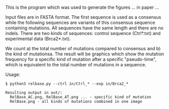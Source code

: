 This is the program which was used to generate the figures ... in paper ...

Input files are in FASTA format. The first sequence is used as a consensus
while the following sequences are variants of this consensus sequence
containing mutations. All sequences have the same length and there are no
indels.
There are two kinds of sequences: control sequence  (Ctrl*.txt) and experimental
data (Brca2*.txt).

We count a) the total number of mutations compared to consensus and b) the kind
of mutationsa.
The result will be graphics which show the mutation frequency for a specific
kind of mutation after a specific "pseudo-time", which is equivalent to the
total number of mutations in a sequence.

Usage:

    $ python3 relbase.py --ctrl in/Ctrl_* --exp in/Brca2_*

    Resulting output in out/:
      RelBase_AC.png, RelBase_AT.png ... - specific kind of mutation
      RelBase.png - all kinds of mutations combined in one image


